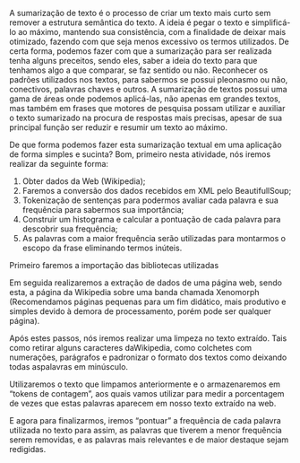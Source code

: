 A sumarização de texto é o processo de criar um texto mais curto sem remover a estrutura semântica do texto.
A ideia é pegar o texto e simplificá-lo ao máximo, mantendo sua consistência, com a finalidade de deixar mais otimizado, fazendo com que seja menos excessivo os termos utilizados. De certa forma, podemos fazer com que a sumarização para ser realizada tenha alguns preceitos, sendo eles, saber a ideia do texto para que tenhamos algo a que comparar, se faz sentido ou não. Reconhecer os padrões utilizados nos textos, para sabermos se possui pleonasmo ou não, conectivos, palavras chaves e outros. 
A sumarização de textos possui uma gama de áreas onde podemos aplicá-las, não apenas em grandes textos, mas também em frases que motores de pesquisa possam utilizar e auxiliar o texto sumarizado na procura de respostas mais precisas, apesar de sua principal função ser reduzir e resumir um texto ao máximo.

De que forma podemos fazer esta sumarização textual em uma aplicação de forma simples e sucinta? Bom, primeiro nesta atividade, nós iremos realizar da seguinte forma: 
1.	Obter dados da Web (Wikipedia);
2.	Faremos a conversão dos dados recebidos em XML pelo BeautifullSoup;
3.	Tokenização de sentenças para podermos avaliar cada palavra e sua frequência para sabermos sua importância;
4.	Construir um histograma e calcular a pontuação de cada palavra para descobrir sua frequência;
5.	As palavras com a maior frequência serão utilizadas para montarmos o escopo da frase eliminando termos inúteis.


Primeiro faremos a importação das bibliotecas utilizadas

Em seguida realizaremos a extração de dados de uma página web, sendo esta, a página da Wikipedia sobre uma banda chamada Xenomorph (Recomendamos páginas pequenas para um fim didático, mais produtivo e simples devido à demora de processamento, porém pode ser qualquer página).

Após estes passos, nós iremos realizar uma limpeza no texto extraído. Tais como retirar alguns caracteres daWikipedia, como colchetes com numerações, parágrafos e padronizar o formato dos textos como deixando todas aspalavras em minúsculo. 

Utilizaremos o texto que limpamos anteriormente e o armazenaremos em “tokens de contagem”, aos quais vamos utilizar para medir a porcentagem de vezes que estas palavras aparecem em nosso texto extraído na web.

E agora para finalizarmos, iremos “pontuar” a frequência de cada palavra utilizada no texto para assim, as palavras que tiverem a menor frequência serem removidas, e as palavras mais relevantes e de maior destaque sejam redigidas.
